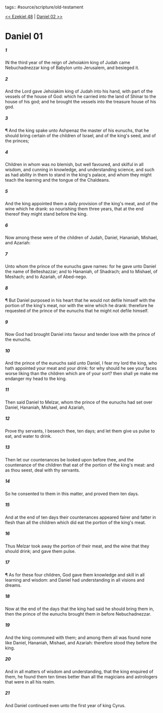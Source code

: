 tags:: #source/scripture/old-testament

[<< Ezekiel 48](source/scripture/old-testament/26_Ezekiel/Ezekiel_48.md) | [Daniel 02 >>](source/scripture/old-testament/27_Daniel/Daniel_02.md)

# Daniel 01

##### 1

IN the third year of the reign of Jehoiakim king of Judah came Nebuchadnezzar king of Babylon unto Jerusalem, and besieged it.

##### 2

And the Lord gave Jehoiakim king of Judah into his hand, with part of the vessels of the house of God: which he carried into the land of Shinar to the house of his god; and he brought the vessels into the treasure house of his god.

##### 3

¶ And the king spake unto Ashpenaz the master of his eunuchs, that he should bring certain of the children of Israel, and of the king's seed, and of the princes;

##### 4

Children in whom was no blemish, but well favoured, and skilful in all wisdom, and cunning in knowledge, and understanding science, and such as had ability in them to stand in the king's palace, and whom they might teach the learning and the tongue of the Chaldeans.

##### 5

And the king appointed them a daily provision of the king's meat, and of the wine which he drank: so nourishing them three years, that at the end thereof they might stand before the king.

##### 6

Now among these were of the children of Judah, Daniel, Hananiah, Mishael, and Azariah:

##### 7

Unto whom the prince of the eunuchs gave names: for he gave unto Daniel the name of Belteshazzar; and to Hananiah, of Shadrach; and to Mishael, of Meshach; and to Azariah, of Abed-nego.

##### 8

¶ But Daniel purposed in his heart that he would not defile himself with the portion of the king's meat, nor with the wine which he drank: therefore he requested of the prince of the eunuchs that he might not defile himself.

##### 9

Now God had brought Daniel into favour and tender love with the prince of the eunuchs.

##### 10

And the prince of the eunuchs said unto Daniel, I fear my lord the king, who hath appointed your meat and your drink: for why should he see your faces worse liking than the children which are of your sort? then shall ye make me endanger my head to the king.

##### 11

Then said Daniel to Melzar, whom the prince of the eunuchs had set over Daniel, Hananiah, Mishael, and Azariah,

##### 12

Prove thy servants, I beseech thee, ten days; and let them give us pulse to eat, and water to drink.

##### 13

Then let our countenances be looked upon before thee, and the countenance of the children that eat of the portion of the king's meat: and as thou seest, deal with thy servants.

##### 14

So he consented to them in this matter, and proved them ten days.

##### 15

And at the end of ten days their countenances appeared fairer and fatter in flesh than all the children which did eat the portion of the king's meat.

##### 16

Thus Melzar took away the portion of their meat, and the wine that they should drink; and gave them pulse.

##### 17

¶ As for these four children, God gave them knowledge and skill in all learning and wisdom: and Daniel had understanding in all visions and dreams.

##### 18

Now at the end of the days that the king had said he should bring them in, then the prince of the eunuchs brought them in before Nebuchadnezzar.

##### 19

And the king communed with them; and among them all was found none like Daniel, Hananiah, Mishael, and Azariah: therefore stood they before the king.

##### 20

And in all matters of wisdom and understanding, that the king enquired of them, he found them ten times better than all the magicians and astrologers that were in all his realm.

##### 21

And Daniel continued even unto the first year of king Cyrus.
